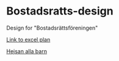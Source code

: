 # Bostadsratts-design
Design for "Bostadsrättsföreningen"

[Link to excel plan](https://docs.google.com/spreadsheets/d/1kYXnq0RZbHzMwgaI1we3l8AMfYH23eyKzX_-2SP67QE/edit?usp=sharing)

[Hejsan alla barn](http://google.es)